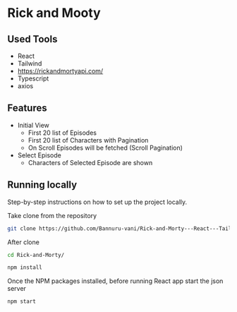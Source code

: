 # Rick and Mooty

## Used Tools

- React
- Tailwind
- https://rickandmortyapi.com/
- Typescript
- axios

## Features

- Initial View
  - First 20 list of Episodes
  - First 20 list of Characters with Pagination
  - On Scroll Episodes will be fetched (Scroll Pagination)
- Select Episode
  - Characters of Selected Episode are shown

## Running locally

Step-by-step instructions on how to set up the project locally.

Take clone from the repository

```bash
git clone https://github.com/Bannuru-vani/Rick-and-Morty---React---Tailwind.git
```

After clone

```bash
cd Rick-and-Morty/

npm install
```

Once the NPM packages installed, before running React app start the json server

```bash
npm start
```
